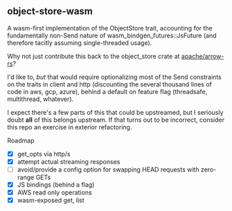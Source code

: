 ## object-store-wasm

A wasm-first implementation of the ObjectStore trait, accounting for the fundamentally non-Send nature of wasm_bindgen_futures::JsFuture (and therefore tacitly assuming single-threaded usage).

Why not just contribute this back to the object_store crate at [apache/arrow-rs](https://github.com/apache/arrow-rs)?

I'd like to, *but* that would require optionalizing most of the Send constraints on the traits in client and http (discounting the several thousand lines of code in aws, gcp, azure), behind a default on feature flag (threadsafe, multithread, whatever). 

I expect there's a few parts of this that could be upstreamed, but I seriously doubt **all** of this belongs upstream. If that turns out to be incorrect, consider this repo an exercise in exterior refactoring.

Roadmap
- [x] get_opts via http/s
- [x] attempt actual streaming responses
- [ ] avoid/provide a config option for swapping HEAD requests with zero-range GETs
- [x] JS bindings (behind a flag)
- [x] AWS read only operations
- [x] wasm-exposed get, list